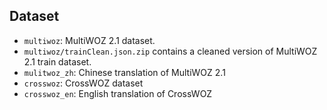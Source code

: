 ## Dataset

- `multiwoz`:  MultiWOZ 2.1 dataset. 
- `multiwoz/trainClean.json.zip` contains a cleaned version of MultiWOZ 2.1 train dataset.
- `mulitwoz_zh`: Chinese translation of MultiWOZ 2.1
- `crosswoz`: CrossWOZ dataset
- `crosswoz_en`: English translation of CrossWOZ
